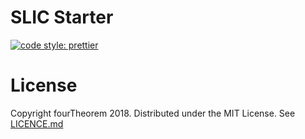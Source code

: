 # SLIC Starter

[![code style: prettier](https://img.shields.io/badge/code_style-prettier-ff69b4.svg?style=flat-square)](https://github.com/prettier/prettier)

# License

Copyright fourTheorem 2018. Distributed under the MIT License. See [LICENCE.md](LICENCE.md)
